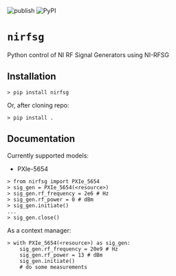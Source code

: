![publish](https://github.com/l-johnston/nirfsg/workflows/publish/badge.svg)
![PyPI](https://img.shields.io/pypi/v/nirfsg?style=plastic)
# `nirfsg`
Python control of NI RF Signal Generators using NI-RFSG

## Installation

    > pip install nirfsg

Or, after cloning repo:

    > pip install .

## Documentation
Currently supported models:
- PXIe-5654


```
> from nirfsg import PXIe_5654
> sig_gen = PXIe_5654(<resource>)
> sig_gen.rf_frequency = 2e6 # Hz
> sig_gen.rf_power = 0 # dBm
> sig_gen.initiate()
...
> sig_gen.close()
```

As a context manager:

```
> with PXIe_5654(<resource>) as sig_gen:
    sig_gen.rf_frequency = 20e9 # Hz
    sig_gen.rf_power = 13 # dBm
    sig_gen.initiate()
    # do some measurements
```
